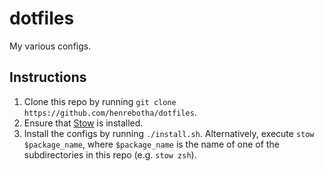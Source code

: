 # dotfiles

My various configs.

## Instructions

1. Clone this repo by running `git clone https://github.com/henrebotha/dotfiles`.
2. Ensure that [Stow](https://www.gnu.org/software/stow/) is installed.
3. Install the configs by running `./install.sh`. Alternatively, execute `stow $package_name`, where `$package_name` is the name of one of the subdirectories in this repo (e.g. `stow zsh`).
